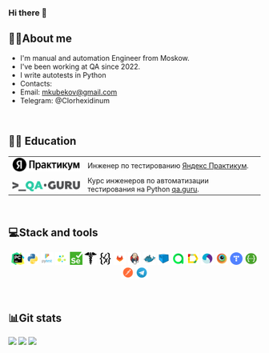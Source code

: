 ### Hi there 👋

<!--
**Clorhexidinum/Clorhexidinum** is a ✨ _special_ ✨ repository because its `README.md` (this file) appears on your GitHub profile.

Here are some ideas to get you started:

- 🔭 I’m currently working on ...
- 🌱 I’m currently learning ...
- 👯 I’m looking to collaborate on ...
- 🤔 I’m looking for help with ...
- 💬 Ask me about ...
- 📫 How to reach me: ...
- 😄 Pronouns: ...
- ⚡ Fun fact: ...
-->

## :technologist:About me
- I'm manual and automation Engineer from Moskow.
- I've been working at QA since 2022.
- I write autotests in Python
- Contacts:
- Email: mkubekov@gmail.com
- Telegram: @Clorhexidinum
<!--
<p>
  &#8287;&#8287;&#8287;&#8287;&#8287;
  <a href="https://t.me/Clorhexidinum"><img width="32px" alt="Telegram" title="Telegram" src="images/social_networks/tg.png"/></a>
  &#8287;
  <a href=""><img width="32px" alt="VK" title="Vk" src="images/social_networks/vk.png"/></a>
  &#8287;
  <a href="mailto:email-to@gmail.com"><img width="37px" alt="Write me Email" title="Gmail" src="images/social_networks/gmail.png"/></a>
</p>
-->

  &#8287;&#8287;&#8287;&#8287;&#8287;
## :man_student: Education
<table width="100%" border='0'>
   <tr><td width="30%" valign="bottom"><img src="images/ya.png"></td><td valign="middle">Инженер по тестированию <a target="_blank" href="https://practicum.yandex.ru/qa-engineer/">Яндекс Практикум</a>.</td></tr>
   <tr><td width="30%" valign="bottom"><img src="images/qaguru.png"></td><td valign="middle">Курс инженеров по автоматизации тестирования на Python <a target="_blank" href="https://qa.guru">qa.guru</a>.</td></tr>
   </tr>
  </table>
  
  &#8287;&#8287;&#8287;&#8287;&#8287;
## :computer:Stack and tools
<p  align="center">
  <code><img width="5%" title="Pycharm" src="images/pycharm.svg"></code>
  <code><img width="5%" title="Python" src="images/python.svg"></code>
  <code><img width="5%" title="Pytest" src="images/pytest.svg"></code>
  <code><img width="5%" title="Selene" src="images/selene.png"></code>
  <code><img width="5%" title="Selenium" src="images/selenium.png"></code>
  <code><img width="5%" title="Requests" src="images/requests.png"></code>
  <code><img width="5%" title="JSON" src="images/json.svg"></code>
  <code><img width="5%" title="Gitlab" src="images/gitlab.svg"></code>
  <code><img width="5%" title="Jenkins" src="images/jenkins.svg"></code>
  <code><img width="5%" title="Docker" src="images/docker.svg"></code>
  <code><img width="5%" title="Selenoid" src="images/selenoid.svg"></code>
  <code><img width="5%" title="Allure Report" src="images/allure.svg"></code>
  <code><img width="5%" title="Allure TestOps" src="images/testops.svg"></code>
  <code><img width="5%" title="Appium" src="images/appium.svg"></code>
  <code><img width="5%" title="Browserstack" src="images/browserstack.svg"></code>
  <code><img width="5%" title="YATracker" src="images/ya_tracker.png"></code>
  <code><img width="5%" title="Android Studio" src="images/swagger.svg"></code>
  <code><img width="5%" title="Postman" src="images/postman.svg"></code>
  <code><img width="5%" title="Telegram" src="images/telegram.svg"></code>
</p>

&#8287;&#8287;&#8287;&#8287;&#8287;
## :bar_chart:Git stats
![](http://github-profile-summary-cards.vercel.app/api/cards/stats?username=Clorhexidinum&theme=tokyonight)
![](http://github-profile-summary-cards.vercel.app/api/cards/repos-per-language?username=Clorhexidinum&theme=tokyonight) 
![](https://github-profile-summary-cards.vercel.app/api/cards/profile-details?username=Clorhexidinum&theme=tokyonight)
